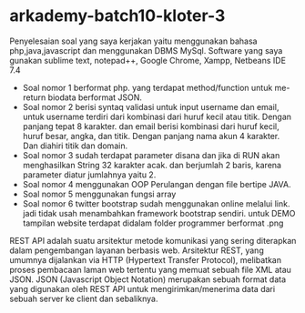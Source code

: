 # arkademy-batch10-kloter-3

Penyelesaian soal yang saya kerjakan yaitu menggunakan bahasa php,java,javascript dan menggunakan DBMS MySql.
Software yang saya gunakan sublime text, notepad++, Google Chrome, Xampp, Netbeans IDE 7.4

* Soal nomor 1 berformat php. yang terdapat method/function untuk me-return biodata berformat JSON.
* Soal nomor 2 berisi syntaq validasi untuk input username dan email, untuk username terdiri dari kombinasi dari huruf kecil atau titik. Dengan panjang tepat 8 karakter. dan email berisi kombinasi dari huruf kecil, huruf besar, angka, dan titik. Dengan panjang nama akun 4 karakter. Dan diahiri titik dan domain.
* Soal nomor 3 sudah terdapat parameter disana dan jika di RUN akan menghasilkan String 32 karakter acak. dan berjumlah 2 baris, karena parameter diatur jumlahnya yaitu 2. 
* Soal nomor 4 menggunakan OOP Perulangan dengan file bertipe JAVA.
* Soal nomor 5 menggunakan fungsi array
* Soal nomor 6 twitter bootstrap sudah menggunakan online melalui link. jadi tidak usah menambahkan framework bootstrap sendiri.
  untuk DEMO tampilan website terdapat didalam folder programmer berformat .png


REST API adalah suatu arsitektur metode komunikasi yang sering diterapkan dalam pengembangan layanan berbasis web. Arsitektur REST, yang umumnya dijalankan via HTTP (Hypertext Transfer Protocol), melibatkan proses pembacaan laman web tertentu yang memuat sebuah file XML atau JSON.
JSON (Javascript Object Notation) merupakan sebuah format data yang digunakan oleh REST API untuk mengirimkan/menerima data dari sebuah server ke client dan sebaliknya.

